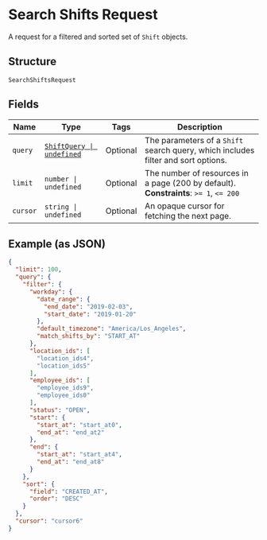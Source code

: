 
# Search Shifts Request

A request for a filtered and sorted set of `Shift` objects.

## Structure

`SearchShiftsRequest`

## Fields

| Name | Type | Tags | Description |
|  --- | --- | --- | --- |
| `query` | [`ShiftQuery \| undefined`](../../doc/models/shift-query.md) | Optional | The parameters of a `Shift` search query, which includes filter and sort options. |
| `limit` | `number \| undefined` | Optional | The number of resources in a page (200 by default).<br>**Constraints**: `>= 1`, `<= 200` |
| `cursor` | `string \| undefined` | Optional | An opaque cursor for fetching the next page. |

## Example (as JSON)

```json
{
  "limit": 100,
  "query": {
    "filter": {
      "workday": {
        "date_range": {
          "end_date": "2019-02-03",
          "start_date": "2019-01-20"
        },
        "default_timezone": "America/Los_Angeles",
        "match_shifts_by": "START_AT"
      },
      "location_ids": [
        "location_ids4",
        "location_ids5"
      ],
      "employee_ids": [
        "employee_ids9",
        "employee_ids0"
      ],
      "status": "OPEN",
      "start": {
        "start_at": "start_at0",
        "end_at": "end_at2"
      },
      "end": {
        "start_at": "start_at4",
        "end_at": "end_at8"
      }
    },
    "sort": {
      "field": "CREATED_AT",
      "order": "DESC"
    }
  },
  "cursor": "cursor6"
}
```

